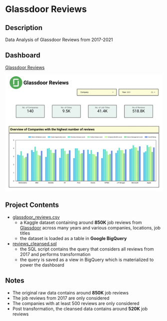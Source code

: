 # Glassdoor Reviews

## Description
Data Analysis of Glassdoor Reviews from 2017-2021

## Dashboard
[Glassdoor Reviews](https://datastudio.google.com/u/0/reporting/6e2f46bc-475c-46d5-9231-1f43b52ceb13/page/zPK6C)

![Dashboard - Sample Preview](https://github.com/sagar-0817/glassdoor_reviews/blob/main/images/dashboard-sample-preview.png?raw=true)

## Project Contents

- [glassdoor_reviews.csv](https://www.kaggle.com/datasets/davidgauthier/glassdoor-job-reviews)
    - a Kaggle dataset containing around **850K** job reviews from [Glassdoor](https://www.glassdoor.com/Job/index.htm) across many years and various companies, locations, job titles
    - the dataset is loaded as a table in **Google BigQuery**
- [reviews_cleansed.sql](https://github.com/sagar-0817/glassdoor_reviews/blob/main/reviews_cleansed.sql)
    - the SQL script contains the query that considers all reviews from 2017 and performs transformation
    - the query is saved as a view in BigQuery which is materialized to power the dashboard

## Notes

- The original raw data contains around **850K** job reviews
- The job reviews from 2017 are only considered
- The companies with at least 500 reviews are only considered
- Post transformation, the cleansed data contains around **520K** job reviews
